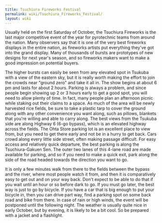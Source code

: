 ```yaml
---
title: Tsuchiura Fireworks Festival
permalink: wiki/Tsuchiura_Fireworks_Festival/
layout: wiki
---
```


Usually held on the first Saturday of October, the Tsuchiura Fireworks
is the last major competitive event of the year for pyrotechnic teams
from around the nation. Many observers say that it is one of the very
best fireworks displays in the entire nation, as fireworks artists put
everything they've got into the grand display. Many of thousands of
bursts are prototypes of new designs for next year's season, and so
fireworks makers want to make a good impression on potential buyers.

The higher bursts can easily be seen from any elevated spot in Tsukuba
with a view of the eastern sky, but it is really worth making the effort
to join the crowds near "ground zero" and take it all in. The show
begins at about 6 pm and lasts for about 2 hours. Parking is always a
problem, and since people begin showing up 2 or 3 hours early to get a
good spot, you will need to allow plenty of time. In fact, many people
plan an afternoon picnic while staking out their claims to a space. As
much of the area will be newly harvested rice fields, be sure to take a
plastic tarp to cover the ground along with any other convenience you
want along, such as pillows, blankets that you're willing and able to
carry along. The best views from the Tsukuba side are along Highway 6
(6-go bypass), which is an elevated highway across the fields. The Ohta
Store parking lot is an excellent place to view from, but you need to
get there early and not be in a hurry to get back. Cars crowd along
every little side street, often making passage difficult. For easy
access and relatively quick departure, the best parking is along the
Tsuchiura-Gakuen Sen. The outer two lanes of this 4-lane road are made
available for parking, and so if you need to make a quick exit, park
along the side of the road headed towards the direction you want to go.

It is only a few minutes walk from there to the fields between the
bypass and the river, where most people watch it from, and then it is
comparatively easy to get out and on your way back. Don't expect to be
able to do that if you wait until an hour or so before dark to go. If
you must go later, the best way is just to go by bicycle. If you have a
car that is big enough to put your bicycle in, then you can drive part
way, find a parking spot on some back road and bike from there. In case
of rain or high winds, the event will be postponed until the following
night. The weather is usually quite nice in early October, but by
evening, it is likely to be a bit cool. So be prepared with a jacket and
a flashlight.
